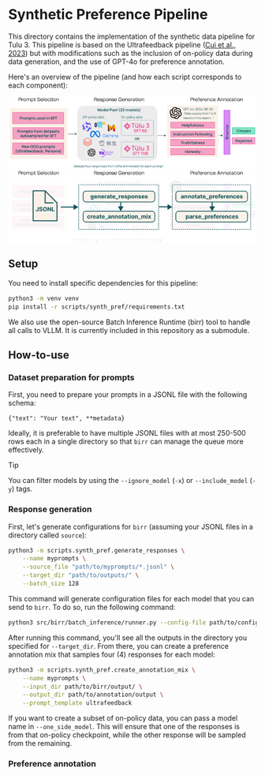 # Synthetic Preference Pipeline

This directory contains the implementation of the synthetic data pipeline for Tulu 3.
This pipeline is based on the Ultrafeedback pipeline ([Cui et al., 2023](https://arxiv.org/abs/2310.01377)) but with modifications such as the inclusion of on-policy data during data generation, and the use of GPT-4o for preference annotation.

Here's an overview of the pipeline (and how each script corresponds to each component):

![](scripts/synth_pref/assets/ufpp_pipeline_v2_normal.png)
![](scripts/synth_pref/assets/ufpp_pipeline_v2_code.png)

## Setup

You need to install specific dependencies for this pipeline:

```sh
python3 -m venv venv
pip install -r scripts/synth_pref/requirements.txt
```

We also use the open-source Batch Inference Runtime (birr) tool to handle all calls to VLLM.
It is currently included in this repository as a submodule.

## How-to-use

### Dataset preparation for prompts

First, you need to prepare your prompts in a JSONL file with the following schema:

```
{"text": "Your text", **metadata}
```

Ideally, it is preferable to have multiple JSONL files with at most 250-500 rows each in a single directory so that `birr` can manage the queue more effectively.

> [!TIP]
> You can filter models by using the `--ignore_model` (`-x`) or `--include_model` (`-y`) tags.

### Response generation

First, let's generate configurations for `birr` (assuming your JSONL files in a directory called `source`):

```sh
python3 -m scripts.synth_pref.generate_responses \
    --name myprompts \
    --source_file "path/to/myprompts/*.jsonl" \
    --target_dir "path/to/outputs/" \
    --batch_size 128
```

This command will generate configuration files for each model that you can send to `birr`.
To do so, run the following command:

```sh
python3 src/birr/batch_inference/runner.py --config-file path/to/config/file.yaml
```

After running this command, you'll see all the outputs in the directory you specified for `--target_dir`.
From there, you can create a preference annotation mix that samples four (4) responses for each model:

```sh
python3 -m scripts.synth_pref.create_annotation_mix \
    --name myprompts \
    --input_dir path/to/birr/output/ \
    --output_dir path/to/annotation/output \
    --prompt_template ultrafeedback
```

If you want to create a subset of on-policy data, you can pass a model name in `--one_side_model`.
This will ensure that one of the responses is from that on-policy checkpoint, while the other response will be sampled from the remaining.

### Preference annotation
